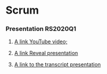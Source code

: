 ﻿# Scrum
### Presentation RS2020Q1

1. [A link YouTube video;](http://youtube.com)

2. [A link Reveal presentation](https://myfenix92-presentation.netlify.app/)

3. [A link to the transcript presentation](https://github.com/rolling-scopes-school/myfenix92-RS2020Q1/blob/presentation/presentation/transcript.md)
